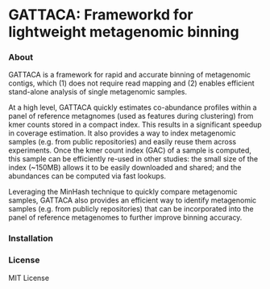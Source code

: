 GATTACA: Frameworkd for lightweight metagenomic binning
============

### About

GATTACA is a framework for rapid and accurate binning of metagenomic contigs, which (1) does not require read mapping and (2) enables efficient stand-alone analysis of single metagenomic samples. 

At a high level, GATTACA quickly estimates co-abundance profiles within a panel of reference metagnomes (used as features during clustering) from kmer counts stored in a compact index. This results in a significant speedup in coverage estimation. It also provides a way to index metagenomic samples (e.g. from public repositories) and easily reuse them across experiments. Once the kmer count index (GAC) of a sample is computed, this sample can be efficiently re-used in other studies: the small size of the index (~150MB) allows it to be easily downloaded and shared; and the abundances can be computed via fast lookups.

Leveraging the MinHash technique to quickly compare metagenomic samples, GATTACA also provides an efficient way to identify metagenomic samples (e.g. from publicly repositories) that can be incorporated into the panel of reference metagenomes to further improve binning accuracy.

### Installation

### License

MIT License

